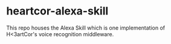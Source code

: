  # heartcor-alexa-skill

 This repo houses the Alexa Skill which is one implementation of H<3artCor's voice recognition middleware. 
